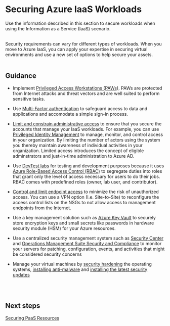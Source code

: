 # Securing Azure IaaS Workloads
Use the information described in this section to secure workloads when using the Information as a Service (IaaS) scenario.
<br />
<br />

Security requirements can vary for different types of workloads.  When you move to Azure IaaS, you can apply your expertise in securing virtual environments and use a new set of options to help secure your assets. 
<br />
<br />

## Guidance 
- Implement [Privileged Access Workstations (PAWs)](https://docs.microsoft.com/en-us/windows-server/identity/securing-privileged-access/privileged-access-workstations). PAWs are protected from Internet attacks and threat vectors and are well suited to perform sensitive tasks.  

- Use [Multi-Factor authentication](https://docs.microsoft.com/en-us/azure/active-directory/authentication/multi-factor-authentication) to safeguard access to data and applications and accomodate a simple sign-in process.  

- [Limit and constrain administrative access](https://docs.microsoft.com/en-us/azure/security/azure-security-iaas#limit-and-constrain-administrative-access) to ensure that you secure the accounts that manage your IaaS workloads. For example, you can use [Privileged Identity Management](https://docs.microsoft.com/en-us/azure/active-directory/active-directory-privileged-identity-management-configure) to manage, monitor, and control access in your organization. By limiting the number of actors using the system you thereby maintain awareness of individual activities in your organization. Limited access introduces the concept of eligible adminstrators and just-in-time administration to Azure AD. 

- Use [DevTest labs](https://docs.microsoft.com/en-us/azure/devtest-lab/devtest-lab-overview) for testing and development purposes because it uses [Azure Role-Based Access Control (RBAC)](https://docs.microsoft.com/en-us/azure/role-based-access-control/overview) to segregate duties into roles that grant only the level of access necessary for users to do their jobs. RBAC comes with predefined roles (owner, lab user, and contributor).  

- [Control and limit endpoint access](https://docs.microsoft.com/en-us/azure/security/azure-security-iaas#control-and-limit-endpoint-access) to minimize the risk of unauthorized access. You can use a VPN option (I.e. Site-to-Site) to reconfigure the access control lists on the NSGs to not allow access to management endpoints from the Internet. 
- Use a key management solution such as [Azure Key Vault](https://docs.microsoft.com/en-us/azure/key-vault/key-vault-whatis) to securely store encryption keys and small secrets like passwords in hardware security module (HSM) for your Azure resources. 
- Use a centralized security management system such as [Security Center](https://azure.microsoft.com/services/security-center/) and [Operations Management Suite Security and Compliance](https://azure.microsoft.com/services/security-center/) to monitor your servers for patching, configuration, events, and activities that might be considered security concerns 
- Manage your virtual machines by [security hardening](https://docs.microsoft.com/en-us/azure/security/azure-security-iaas#harden-systems) the operating systems, [installing anti-malware](https://docs.microsoft.com/en-us/azure/security/azure-security-antimalware) and [installing the latest security updates](https://docs.microsoft.com/en-us/azure/security/azure-security-iaas#install-the-latest-security-updates) 
<br />
<br />

## Next steps 
[Securing PaaS Resources](https://github.com/nmcgregor/Azure-Security/blob/master/3.2-Securing-PaaS-Resources.md)
